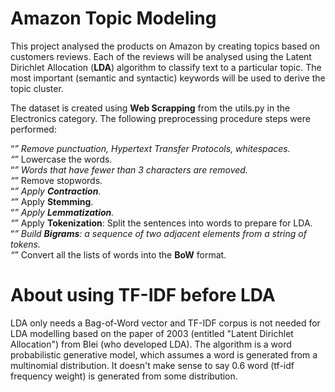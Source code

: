 # Amazon Topic Modeling
This project analysed the products on Amazon by creating topics based on customers reviews. Each of the reviews will be analysed using the Latent Dirichlet Allocation (**LDA**) algorithm to classify text to a particular topic. The most important (semantic and syntactic) keywords will be used to derive the topic cluster.
 
The dataset is created using **Web Scrapping** from the utils.py in the Electronics category. The following preprocessing procedure steps were performed:

“*” Remove punctuation, Hypertext Transfer Protocols, whitespaces.  
“*” Lowercase the words.  
“*” Words that have fewer than 3 characters are removed.  
“*” Remove stopwords.  
“*” Apply **Contraction**.  
“*” Apply **Stemming**.  
“*” Apply **Lemmatization**.  
“*” Apply **Tokenization**: Split the sentences into words to prepare for LDA.  
“*” Build **Bigrams**: a sequence of two adjacent elements from a string of tokens.  
“*” Convert all the lists of words into the **BoW** format.  

# About using TF-IDF before LDA
LDA only needs a Bag-of-Word vector and TF-IDF corpus is not needed for LDA modelling based on the paper of 2003 (entitled "Latent Dirichlet Allocation") from Blei (who developed LDA). The algorithm is a word probabilistic generative model, which assumes a word is generated from a multinomial distribution. It doesn't make sense to say 0.6 word (tf-idf frequency weight) is generated from some distribution.
